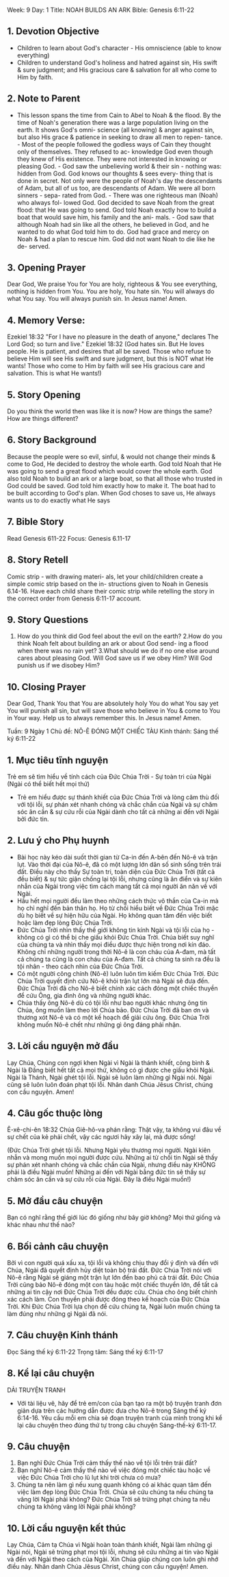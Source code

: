 Week: 9
Day: 1
Title: NOAH BUILDS AN ARK
Bible: Genesis 6:11-22
## 1. Devotion Objective
- Children to learn about God's character - His omniscience (able to know everything)
- Children to understand God's holiness and hatred against sin, His swift & sure judgment; and His gracious care & salvation for all who come to Him by faith.

## 2. Note to Parent
- This lesson spans the time from Cain to Abel to Noah & the flood. By the time of Noah's generation there was a large population living on the earth. It shows God's omni- science (all knowing) & anger against sin, but also His grace & patience in seeking to draw all men to repen- tance. - Most of the people followed the godless ways of Cain they thought only of themselves. They refused to ac- knowledge God even though they knew of His existence. They were not interested in knowing or pleasing God. - God saw the unbelieving world & their sin - nothing was: hidden from God. God knows our thoughts & sees every- thing that is done in secret. Not only were the people of Noah's day the descendants of Adam, but all of us too, are descendants of Adam. We were all born sinners - sepa- rated from God. - There was one righteous man (Noah) who always fol- lowed God. God decided to save Noah from the great flood: that He was going to send. God told Noah exactly how to build a boat that would save him, his family and the ani- mals. - God saw that although Noah had sin like all the others, he believed in God, and he wanted to do what God told him to do. God had grace and mercy on Noah & had a plan to rescue him. God did not want Noah to die like he de- served.

## 3. Opening Prayer
Dear God, We praise You for You are holy, righteous & You see everything, nothing is hidden from You. You are holy, You hate sin. You will always do what You say. You will always punish sin. In Jesus name! Amen.

## 4. Memory Verse:
Ezekiel 18:32 "For I have no pleasure in the death of anyone," declares The Lord God; so turn and live." Ezekiel 18:32 (God hates sin. But He loves people. He is patient, and desires that all be saved. Those who refuse to believe Him will see His swift and sure judgment, but this is NOT what He wants! Those who come to Him by faith will see His gracious care and salvation. This is what He wants!)

## 5. Story Opening
Do you think the world then was like it is now? How are things the same? How are things different?

## 6. Story Background
Because the people were so evil, sinful, & would not change their minds & come to God, He decided to destroy the whole earth. God told Noah that He was going to send a great flood which would cover the whole earth. God also told Noah to build an ark or a large boat, so that all those who trusted in God could be saved. God told him exactly how to make it. The boat had to be built according to God's plan. When God choses to save us, He always wants us to do exactly what He says

## 7. Bible Story
Read Genesis 611-22 Focus: Genesis 6.11-17

## 8. Story Retell
Comic strip - with drawing materi- als, let your child/children create a simple comic strip based on the in- structions given to Noah in Genesis 6.14-16. Have each child share their comic strip while retelling the story in the correct order from Genesis 6:11-17 account.

## 9. Story Questions
1. How do you think did God feel about the evil on the earth? 2.How do you think Noah felt about building an ark or about God send- ing a flood when there was no rain yet? 3.What should we do if no one else around cares about pleasing God. Will God save us if we obey Him? Will God punish us if we disobey Him?

## 10. Closing Prayer
Dear God, Thank You that You are absolutely holy You do what You say yet You will punish all sin, but will save those who believe in You & come to You in Your way. Help us to always remember this. In Jesus name! Amen.

Tuần: 9
Ngày 1
Chủ đề: NÔ-Ê ĐÓNG MỘT CHIẾC TÀU
Kinh thánh: Sáng thế ký 6:11-22

## 1. Mục tiêu tĩnh nguyện
Trẻ em sẽ tìm hiểu về tính cách của Đức Chúa Trời - Sự toàn tri của Ngài (Ngài có thể biết hết mọi thứ)
- Trẻ em hiểu được sự thánh khiết của Đức Chúa Trời và lòng căm thù đối với tội lỗi, sự phán xét nhanh chóng và chắc chắn của Ngài và sự chăm sóc ân cần & sự cứu rỗi của Ngài dành cho tất cả những ai đến với Ngài bởi đức tin.

## 2. Lưu ý cho Phụ huynh
- Bài học này kéo dài suốt thời gian từ Ca-in đến A-bên đến Nô-ê và trận lụt. Vào thời đại của Nô-ê, đã có một lượng lớn dân số sinh sống trên trái đất. Điều này cho thấy Sự toàn tri, toàn diện của Đức Chúa Trời (tất cả đều biết) & sự tức giận chống lại tội lỗi, nhưng cũng là ân điển và sự kiên nhẫn của Ngài trong việc tìm cách mang tất cả mọi người ăn năn về với Ngài.
- Hầu hết mọi người đều làm theo những cách thức vô thần của Ca-in mà họ chỉ nghĩ đến bản thân họ. Họ từ chối hiểu biết về Đức Chúa Trời mặc dù họ biết về sự hiện hữu của Ngài. Họ không quan tâm đến việc biết hoặc làm đẹp lòng Đức Chúa Trời.
- Đức Chúa Trời nhìn thấy thế giới không tin kính Ngài và tội lỗi của họ - không có gì có thể bị che giấu khỏi Đức Chúa Trời. Chúa biết suy nghĩ của chúng ta và nhìn thấy mọi điều được thực hiện trong nơi kín đáo. Không chỉ những người trong thời Nô-ê là con cháu của A-đam, mà tất cả chúng ta cũng là con cháu của A-đam. Tất cả chúng ta sinh ra đều là tội nhân - theo cách nhìn của Đức Chúa Trời.
- Có một người công chính (Nô-ê) luôn luôn tìm kiếm Đức Chúa Trời. Đức Chúa Trời quyết định cứu Nô-ê khỏi trận lụt lớn mà Ngài sẽ đưa đến. Đức Chúa Trời đã cho Nô-ê biết chính xác cách đóng một chiếc thuyền để cứu Ông, gia đình ông và những người khác.
- Chúa thấy ông Nô-ê dù có tội lỗi như bao người khác nhưng ông tin Chúa, ông muốn làm theo lời Chúa bảo. Đức Chúa Trời đã ban ơn và thương xót Nô-ê và có một kế hoạch để giải cứu ông. Đức Chúa Trời không muốn Nô-ê chết như những gì ông đáng phải nhận.

## 3. Lời cầu nguyện mở đầu
Lạy Chúa, Chúng con ngợi khen Ngài vì Ngài là thánh khiết, công bình & Ngài là Đấng biết hết tất cả mọi thứ, không có gì được che giấu khỏi Ngài. Ngài là Thánh, Ngài ghét tội lỗi. Ngài sẽ luôn làm những gì Ngài nói. Ngài cũng sẽ luôn luôn đoán phạt tội lỗi. Nhân danh Chúa Jêsus Christ, chúng con cầu nguyện. Amen!

## 4. Câu gốc thuộc lòng
Ê-xê-chi-ên 18:32
Chúa Giê-hô-va phán rằng: Thật vậy, ta không vui đâu về sự chết của kẻ phải chết, vậy các ngươi hãy xây lại, mà được sống!

(Đức Chúa Trời ghét tội lỗi. Nhưng Ngài yêu thương mọi người. Ngài kiên nhẫn và mong muốn mọi người được cứu. Những ai từ chối tin Ngài sẽ thấy sự phán xét nhanh chóng và chắc chắn của Ngài, nhưng điều này KHÔNG phải là điều Ngài muốn! Những ai đến với Ngài bằng đức tin sẽ thấy sự chăm sóc ân cần và sự cứu rỗi của Ngài. Đây là điều Ngài muốn!)

## 5. Mở đầu câu chuyện
Bạn có nghĩ rằng thế giới lúc đó giống như bây giờ không?
Mọi thứ giống và khác nhau như thế nào?

## 6. Bối cảnh câu chuyện
Bởi vì con người quá xấu xa, tội lỗi và không chịu thay đổi ý định và đến với Chúa, Ngài đã quyết định hủy diệt toàn bộ trái đất. Đức Chúa Trời nói với Nô-ê rằng Ngài sẽ giáng một trận lụt lớn đến bao phủ cả trái đất. Đức Chúa Trời cũng bảo Nô-ê đóng một con tàu hoặc một chiếc thuyền lớn, để tất cả những ai tin cậy nơi Đức Chúa Trời đều được cứu. Chúa cho ông biết chính xác cách làm. Con thuyền phải được đóng theo kế hoạch của Đức Chúa Trời. Khi Đức Chúa Trời lựa chọn để cứu chúng ta, Ngài luôn muốn chúng ta làm đúng như những gì Ngài đã nói.

## 7. Câu chuyện Kinh thánh
Đọc Sáng thế ký 6:11-22
Trọng tâm: Sáng thế ký 6:11-17

## 8. Kể lại câu chuyện
DẢI TRUYỆN TRANH
 - Với tài liệu vẽ, hãy để trẻ em/con của bạn tạo ra một bộ truyện tranh đơn giản dựa trên các hướng dẫn được đưa cho Nô-ê trong Sáng thế ký 6:14-16. Yêu cầu mỗi em chia sẻ đoạn truyện tranh của mình trong khi kể lại câu chuyện theo đúng thứ tự trong câu chuyện Sáng-thế-ký 6:11-17.

## 9. Câu chuyện
1. Bạn nghĩ Đức Chúa Trời cảm thấy thế nào về tội lỗi trên trái đất?
2. Bạn nghĩ Nô-ê cảm thấy thế nào về việc đóng một chiếc tàu hoặc về việc Đức Chúa Trời cho lũ lụt khi trời chưa có mưa?
3. Chúng ta nên làm gì nếu xung quanh không có ai khác quan tâm đến việc làm đẹp lòng Đức Chúa Trời. Chúa sẽ cứu chúng ta nếu chúng ta vâng lời Ngài phải không? Đức Chúa Trời sẽ trừng phạt chúng ta nếu chúng ta không vâng lời Ngài phải không?

## 10. Lời cầu nguyện kết thúc
Lạy Chúa, Cảm tạ Chúa vì Ngài hoàn toàn thánh khiết, Ngài làm những gì Ngài nói, Ngài sẽ trừng phạt mọi tội lỗi, nhưng sẽ cứu những ai tin vào Ngài và đến với Ngài theo cách của Ngài. Xin Chúa giúp chúng con luôn ghi nhớ điều này. Nhân danh Chúa Jêsus Christ, chúng con cầu nguyện! Amen.
